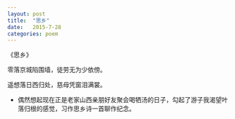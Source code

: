 ```yaml
---
layout: post
title:  "思乡"
date:   2015-7-28
categories: poem
---
```

《思乡》

零落京城陷围墙，徒劳无为少依傍。

遥想落日西归处，慈母凭窗泪满裳。

<!--more-->

- 偶然想起现在正是老家山西亲朋好友聚会喝牺汤的日子，勾起了游子我渴望叶落归根的感觉，习作思乡诗一首聊作纪念。